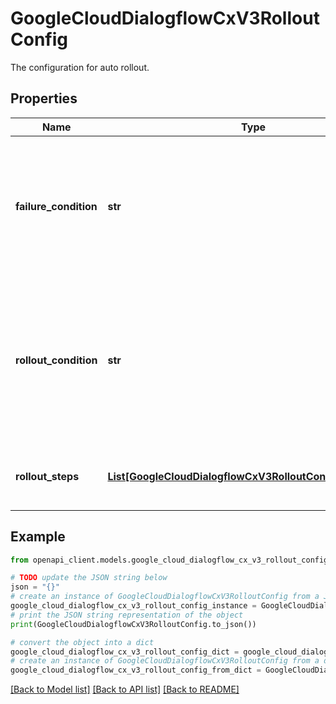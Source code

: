 # GoogleCloudDialogflowCxV3RolloutConfig

The configuration for auto rollout.

## Properties

Name | Type | Description | Notes
------------ | ------------- | ------------- | -------------
**failure_condition** | **str** | The conditions that are used to evaluate the failure of a rollout step. If not specified, no rollout steps will fail. E.g. \&quot;containment_rate &lt; 10% OR average_turn_count &lt; 3\&quot;. See the [conditions reference](https://cloud.google.com/dialogflow/cx/docs/reference/condition). | [optional] 
**rollout_condition** | **str** | The conditions that are used to evaluate the success of a rollout step. If not specified, all rollout steps will proceed to the next one unless failure conditions are met. E.g. \&quot;containment_rate &gt; 60% AND callback_rate &lt; 20%\&quot;. See the [conditions reference](https://cloud.google.com/dialogflow/cx/docs/reference/condition). | [optional] 
**rollout_steps** | [**List[GoogleCloudDialogflowCxV3RolloutConfigRolloutStep]**](GoogleCloudDialogflowCxV3RolloutConfigRolloutStep.md) | Steps to roll out a flow version. Steps should be sorted by percentage in ascending order. | [optional] 

## Example

```python
from openapi_client.models.google_cloud_dialogflow_cx_v3_rollout_config import GoogleCloudDialogflowCxV3RolloutConfig

# TODO update the JSON string below
json = "{}"
# create an instance of GoogleCloudDialogflowCxV3RolloutConfig from a JSON string
google_cloud_dialogflow_cx_v3_rollout_config_instance = GoogleCloudDialogflowCxV3RolloutConfig.from_json(json)
# print the JSON string representation of the object
print(GoogleCloudDialogflowCxV3RolloutConfig.to_json())

# convert the object into a dict
google_cloud_dialogflow_cx_v3_rollout_config_dict = google_cloud_dialogflow_cx_v3_rollout_config_instance.to_dict()
# create an instance of GoogleCloudDialogflowCxV3RolloutConfig from a dict
google_cloud_dialogflow_cx_v3_rollout_config_from_dict = GoogleCloudDialogflowCxV3RolloutConfig.from_dict(google_cloud_dialogflow_cx_v3_rollout_config_dict)
```
[[Back to Model list]](../README.md#documentation-for-models) [[Back to API list]](../README.md#documentation-for-api-endpoints) [[Back to README]](../README.md)



